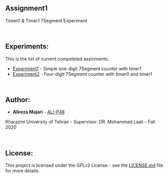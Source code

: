 ## Assignment1
Timer0 & Timer1 7Segment Experiment



‌
## Experiments:
This is the list of current compeleted assinments:
* [Experiment1](https://github.com/ALI-P48/MicroprocessorLab/blob/main/Assignment2-Timers/) - Simple one-digit 7Segment counter with timer1
* [Experiment2](https://github.com/ALI-P48/MicroprocessorLab/blob/main/Assignment2-Timers/) - Four-digit 7Segment counter with timer0 and timer1


‌
## Author:

* **Alireza Majari** - [ALI-P48](https://github.com/ALI-P48)

Kharazmi University of Tehran - Supervisor: DR. Mohammad Laali - Fall 2020


‌
## License:

This project is licensed under the GPLv2 License - see the [LICENSE.md](https://github.com/ALI-P48/MicroprocessorLab/blob/main/LICENSE) file for more details.
